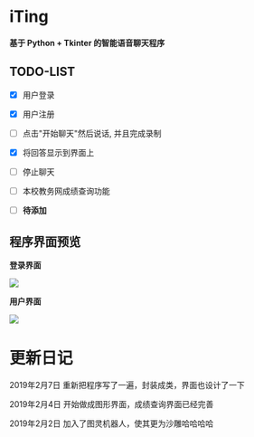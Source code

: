 # iTing 

**基于 Python + Tkinter 的智能语音聊天程序**

## TODO-LIST
- [x] 用户登录
- [x] 用户注册
- [ ] 点击"开始聊天"然后说话, 并且完成录制
- [x] 将回答显示到界面上
- [ ] 停止聊天
- [ ] 本校教务网成绩查询功能
- [ ] **待添加**



## 程序界面预览

**登录界面**

![](https://raw.githubusercontent.com/FatTig3R/iTing-Gui/master/Home_window.png)


**用户界面**

![](https://raw.githubusercontent.com/FatTig3R/iTing-Gui/master/user_window.png)





# 更新日记

2019年2月7日	重新把程序写了一遍，封装成类，界面也设计了一下

2019年2月4日 	开始做成图形界面，成绩查询界面已经完善

2019年2月2日	加入了图灵机器人，使其更为沙雕哈哈哈哈



